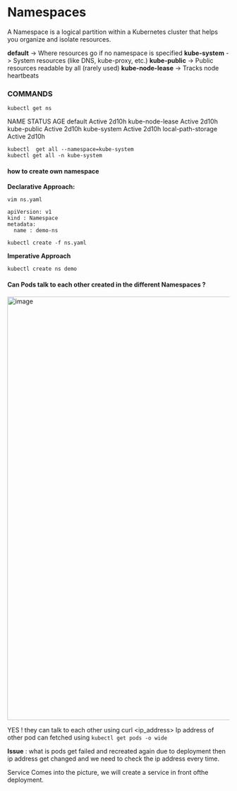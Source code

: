 # Namespaces

A Namespace is a logical partition within a Kubernetes cluster that helps you organize and isolate resources.

**default** -> Where resources go if no namespace is specified
**kube-system**	-> System resources (like DNS, kube-proxy, etc.)
**kube-public**	-> Public resources readable by all (rarely used)
**kube-node-lease**	-> Tracks node heartbeats


### COMMANDS 

```kubectl get ns```

NAME                 STATUS   AGE
default              Active   2d10h
kube-node-lease      Active   2d10h
kube-public          Active   2d10h
kube-system          Active   2d10h
local-path-storage   Active   2d10h


```kubectl  get all --namespace=kube-system```\
```kubectl get all -n kube-system```

 #### how to create own namespace

**Declarative Approach:**

```vim ns.yaml```

```
apiVersion: v1
kind : Namespace
metadata:
  name : demo-ns
```

```kubectl create -f ns.yaml```

**Imperative Approach**

```kubectl create ns demo```

#### Can Pods talk to each other created in the different Namespaces ? 


<img width="2058" height="960" alt="image" src="https://github.com/user-attachments/assets/160066fc-d8f0-4f01-a68d-88b8233d44ae" />


YES ! they can talk to each other using curl <ip_address> 
Ip address of other pod can fetched using ```kubectl get pods -o wide```

**Issue** : what is pods get failed and recreated again due to deployment then ip address get changed and we need to check the ip address every time.

Service Comes into the picture, we will create a service in front ofthe deployment.













